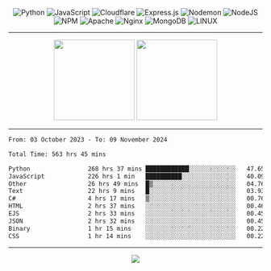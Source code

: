 <div align="center">
  
![Python](https://img.shields.io/badge/python-3670A0?style=for-the-badge&logo=python&logoColor=ffdd54) ![JavaScript](https://img.shields.io/badge/javascript-%23323330.svg?style=for-the-badge&logo=javascript&logoColor=%23F7DF1E) ![Cloudflare](https://img.shields.io/badge/Cloudflare-F38020?style=for-the-badge&logo=Cloudflare&logoColor=white) ![Express.js](https://img.shields.io/badge/express.js-%23404d59.svg?style=for-the-badge&logo=express&logoColor=%2361DAFB) ![Nodemon](https://img.shields.io/badge/NODEMON-%23323330.svg?style=for-the-badge&logo=nodemon&logoColor=%BBDEAD) ![NodeJS](https://img.shields.io/badge/node.js-6DA55F?style=for-the-badge&logo=node.js&logoColor=white) ![NPM](https://img.shields.io/badge/NPM-%23CB3837.svg?style=for-the-badge&logo=npm&logoColor=white) ![Apache](https://img.shields.io/badge/apache-%23D42029.svg?style=for-the-badge&logo=apache&logoColor=white) ![Nginx](https://img.shields.io/badge/nginx-%23009639.svg?style=for-the-badge&logo=nginx&logoColor=white) ![MongoDB](https://img.shields.io/badge/MongoDB-%234ea94b.svg?style=for-the-badge&logo=mongodb&logoColor=white) ![LINUX](https://img.shields.io/badge/Linux-FCC624?style=for-the-badge&logo=linux&logoColor=black)

---


<img src="https://github-readme-streak-stats.herokuapp.com/?user=anotherrandomonline&theme=react" height="160"/>
  
<img src="https://github-readme-stats.vercel.app/api?username=anotherrandomonline&show_icons=true&include_all_commits=true&theme=react" height="160"/>
</div>

---

<!--START_SECTION:waka-->

```txt
From: 03 October 2023 - To: 09 November 2024

Total Time: 563 hrs 45 mins

Python                268 hrs 37 mins ████████████░░░░░░░░░░░░░   47.65 %
JavaScript            226 hrs 1 min   ██████████░░░░░░░░░░░░░░░   40.09 %
Other                 26 hrs 49 mins  █▒░░░░░░░░░░░░░░░░░░░░░░░   04.76 %
Text                  22 hrs 9 mins   █░░░░░░░░░░░░░░░░░░░░░░░░   03.93 %
C#                    4 hrs 17 mins   ▒░░░░░░░░░░░░░░░░░░░░░░░░   00.76 %
HTML                  2 hrs 37 mins   ░░░░░░░░░░░░░░░░░░░░░░░░░   00.46 %
EJS                   2 hrs 33 mins   ░░░░░░░░░░░░░░░░░░░░░░░░░   00.45 %
JSON                  2 hrs 32 mins   ░░░░░░░░░░░░░░░░░░░░░░░░░   00.45 %
Binary                1 hr 15 mins    ░░░░░░░░░░░░░░░░░░░░░░░░░   00.22 %
CSS                   1 hr 14 mins    ░░░░░░░░░░░░░░░░░░░░░░░░░   00.22 %
```

<!--END_SECTION:waka-->

---

<div align="center">
  
![](https://github-profile-trophy.vercel.app/?username=anotherrandomonline&theme=darkhub&no-frame=true&no-bg=true&margin-w=4)

</div>
